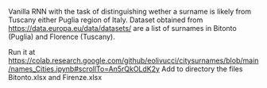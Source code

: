 Vanilla RNN with the task of distinguishing wether a surname is likely from Tuscany either Puglia region of Italy.
Dataset obtained from https://data.europa.eu/data/datasets/ are a list of surnames in Bitonto (Puglia) and Florence (Tuscany).

Run it at https://colab.research.google.com/github/eolivucci/citysurnames/blob/main/names_Cities.ipynb#scrollTo=An5rQkOLdK2y
Add to directory the files Bitonto.xlsx and Firenze.xlsx
